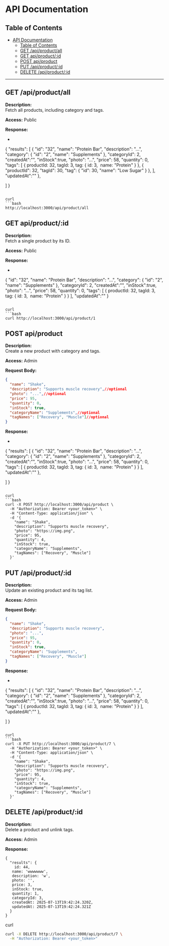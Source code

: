 # API Documentation

## Table of Contents

- [API Documentation](#api-documentation)
  - [Table of Contents](#table-of-contents)
  - [GET /api/product/all](#get-apiproductall)
  - [GET api/product/:id](#get-apiproductid)
  - [POST api/product](#post-apiproduct)
  - [PUT /api/product/:id](#put-apiproductid)
  - [DELETE /api/product/:id](#delete-apiproductid)

---


## GET /api/product/all

**Description:**  
Fetch all products, including category and tags.

**Access:** Public



**Response:**

- ```json
{
  "results": [
    {
      "id": "32",
      "name": "Protein Bar",
      "description": "...",
      "category": { "id": "2", "name": "Supplements" },
      "categoryId": 2,
      "createdAt":"",
      "inStock":true,
      "photo": "...",
      "price": 58,
      "quantity": 0,
      "tags": [
        { 
            productId: 32, 
            tagId: 3,
            tag: {
                id: 3,
​​                name: "Protein"
            }
         },
          {
          "productId": 32,
          "tagId": 30,
          "tag": {
            "id": 30,
            "name": "Low Sugar"
          }
        },
      ],
      "updatedAt":""
    }, 

  ]
}
```

curl 
```bash
http://localhost:3000/api/product/all
```

## GET api/product/:id


**Description:**  
Fetch a single product by its ID.

**Access:** Public



**Response:**

- ```json
{
      "id": "32",
      "name": "Protein Bar",
      "description": "...",
      "category": { "id": "2", "name": "Supplements" },
      "categoryId": 2,
      "createdAt":"",
      "inStock":true,
      "photo": "...",
      "price": 58,
      "quantity": 0,
      "tags": [
        { 
            productId: 32, 
            tagId: 3,
            tag: {
                id: 3,
​​                name: "Protein"
            }
         }
      ],
      "updatedAt":""
    }
```

curl 
```bash
curl http://localhost:3000/api/product/1
```

## POST api/product


**Description:**  
Create a new product with category and tags.

**Access:** Admin

**Request Body:**
```json
{
  "name": "Shake",
  "description": "Supports muscle recovery",//optional
  "photo": "...",//optional
  "price": 95,
  "quantity": 0,
  "inStock": true,
  "categoryName": "Supplements",//optional
  "tagNames": ["Recovery", "Muscle"]//optional
}
```

**Response:**

- ```json
{
  "results": [
    {
      "id": "32",
      "name": "Protein Bar",
      "description": "...",
      "category": { "id": "2", "name": "Supplements" },
      "categoryId": 2,
      "createdAt":"",
      "inStock":true,
      "photo": "...",
      "price": 58,
      "quantity": 0,
      "tags": [
        { 
            productId: 32, 
            tagId: 3,
            tag: {
                id: 3,
​​                name: "Protein"
            }
         }
      ],
      "updatedAt":""
    }, 

  ]
}
```

curl 
```bash
curl -X POST http://localhost:3000/api/product \
  -H "Authorization: Bearer <your_token>" \
  -H "Content-Type: application/json" \
  -d '{
    "name": "Shake",
    "description": "Supports muscle recovery",
    "photo": "https://img.png",
    "price": 95,
    "quantity": 4,
    "inStock": true,
    "categoryName": "Supplements",
    "tagNames": ["Recovery", "Muscle"]
  }'
```

## PUT /api/product/:id


**Description:**  
Update an existing product and its tag list.

**Access:** Admin

**Request Body:**
```json
{
  "name": "Shake",
  "description": "Supports muscle recovery",
  "photo": "...",
  "price": 95,
  "quantity": 0,
  "inStock": true,
  "categoryName": "Supplements",
  "tagNames": ["Recovery", "Muscle"]
}
```

**Response:**

- ```json
{
  "results": [
    {
      "id": "32",
      "name": "Protein Bar",
      "description": "...",
      "category": { "id": "2", "name": "Supplements" },
      "categoryId": 2,
      "createdAt":"",
      "inStock":true,
      "photo": "...",
      "price": 58,
      "quantity": 0,
      "tags": [
        { 
            productId: 32, 
            tagId: 3,
            tag: {
                id: 3,
​​                name: "Protein"
            }
         }
      ],
      "updatedAt":""
    }, 

  ]
}
```

curl 
```bash
curl -X PUT http://localhost:3000/api/product/7 \
  -H "Authorization: Bearer <your_token>" \
  -H "Content-Type: application/json" \
  -d '{
    "name": "Shake",
    "description": "Supports muscle recovery",
    "photo": "https://img.png",
    "price": 95,
    "quantity": 4,
    "inStock": true,
    "categoryName": "Supplements",
    "tagNames": ["Recovery", "Muscle"]
  }'

```

## DELETE /api/product/:id

**Description:**  
Delete a product and unlink tags.

**Access:** Admin


**Response:**
```
{
  "results": {
    id: 44,
   name: 'wwwwwww',
   description: 'w',
   photo: '',
   price: 3,
   inStock: true,
   quantity: 1,
   categoryId: 3,
   createdAt: 2025-07-13T19:42:24.320Z,
   updatedAt: 2025-07-13T19:42:24.321Z
  }
}

```

curl
```bash
curl -X DELETE http://localhost:3000/api/product/7 \
  -H "Authorization: Bearer <your_token>"
```

